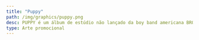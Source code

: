 ```yaml
---
title: "Puppy"
path: /img/graphics/puppy.png
desc: PUPPY é um álbum de estúdio não lançado da boy band americana BROCKHAMPTON, previsto para sair em 4 de junho de 2018. O coletivo, conhecido por sua mistura de hip hop, R&B e pop, gerou grande expectativa entre os fãs após o sucesso de *SATURATION*. Embora o álbum tenha sido cancelado, o grupo continuou a lançar novos projetos, mantendo sua abordagem inovadora e relevante na cena musical.
type: Arte promocional
---
```

